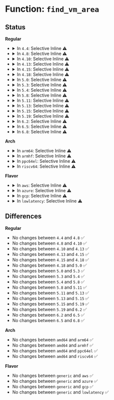 # Function: <code>find_vm_area</code>

## Status
<b>Regular</b>
<ul>
<li>
<details>
<summary>In <code>4.4</code>: Selective Inline ⚠️</summary>

```c
struct vm_struct *find_vm_area(const void *addr);
```

**Collision:** Unique Global

**Inline:** Selective

**Transformation:** False

**Instances:**

```
In mm/vmalloc.c (ffffffff811cc9fe)
Location: mm/vmalloc.c:1411
Inline: True
Inline callers:
  - mm/vmalloc.c:remap_vmalloc_range_partial
  - mm/vmalloc.c:vmalloc_user
  - mm/vmalloc.c:vmalloc_32_user
Direct callers:
  - drivers/base/dma-mapping.c:dma_common_free_remap
```
**Symbols:**

```
ffffffff811cec50-ffffffff811cec73: find_vm_area (STB_GLOBAL)
```
</details>
</li>
<li>
<details>
<summary>In <code>4.8</code>: Selective Inline ⚠️</summary>

```c
struct vm_struct *find_vm_area(const void *addr);
```

**Collision:** Unique Global

**Inline:** Selective

**Transformation:** False

**Instances:**

```
In mm/vmalloc.c (ffffffff811e9abe)
Location: mm/vmalloc.c:1435
Inline: True
Inline callers:
  - mm/vmalloc.c:remap_vmalloc_range_partial
  - mm/vmalloc.c:vmalloc_32_user
  - mm/vmalloc.c:vmalloc_user
Direct callers:
  - drivers/base/dma-mapping.c:dma_common_free_remap
```
**Symbols:**

```
ffffffff811ebdf0-ffffffff811ebe13: find_vm_area (STB_GLOBAL)
```
</details>
</li>
<li>
<details>
<summary>In <code>4.10</code>: Selective Inline ⚠️</summary>

```c
struct vm_struct *find_vm_area(const void *addr);
```

**Collision:** Unique Global

**Inline:** Selective

**Transformation:** False

**Instances:**

```
In mm/vmalloc.c (ffffffff811fae1e)
Location: mm/vmalloc.c:1418
Inline: True
Inline callers:
  - mm/vmalloc.c:remap_vmalloc_range_partial
  - mm/vmalloc.c:vmalloc_32_user
  - mm/vmalloc.c:vmalloc_user
Direct callers:
  - drivers/base/dma-mapping.c:dma_common_free_remap
```
**Symbols:**

```
ffffffff811fd020-ffffffff811fd043: find_vm_area (STB_GLOBAL)
```
</details>
</li>
<li>
<details>
<summary>In <code>4.13</code>: Selective Inline ⚠️</summary>

```c
struct vm_struct *find_vm_area(const void *addr);
```

**Collision:** Unique Global

**Inline:** Selective

**Transformation:** False

**Instances:**

```
In mm/vmalloc.c (ffffffff81205b24)
Location: mm/vmalloc.c:1469
Inline: True
Inline callers:
  - mm/vmalloc.c:remap_vmalloc_range_partial
  - mm/vmalloc.c:vmalloc_32_user
  - mm/vmalloc.c:vmalloc_user
Direct callers:
  - drivers/base/dma-mapping.c:dma_common_free_remap
```
**Symbols:**

```
ffffffff81207d10-ffffffff81207d33: find_vm_area (STB_GLOBAL)
```
</details>
</li>
<li>
<details>
<summary>In <code>4.15</code>: Selective Inline ⚠️</summary>

```c
struct vm_struct *find_vm_area(const void *addr);
```

**Collision:** Unique Global

**Inline:** Selective

**Transformation:** False

**Instances:**

```
In mm/vmalloc.c (ffffffff8121f924)
Location: mm/vmalloc.c:1467
Inline: True
Inline callers:
  - mm/vmalloc.c:remap_vmalloc_range_partial
  - mm/vmalloc.c:vmalloc_32_user
  - mm/vmalloc.c:vmalloc_user
Direct callers:
  - drivers/base/dma-mapping.c:dma_common_free_remap
```
**Symbols:**

```
ffffffff81220e00-ffffffff81220e23: find_vm_area (STB_GLOBAL)
```
</details>
</li>
<li>
<details>
<summary>In <code>4.18</code>: Selective Inline ⚠️</summary>

```c
struct vm_struct *find_vm_area(const void *addr);
```

**Collision:** Unique Global

**Inline:** Selective

**Transformation:** False

**Instances:**

```
In mm/vmalloc.c (ffffffff8124149f)
Location: mm/vmalloc.c:1454
Inline: True
Inline callers:
  - mm/vmalloc.c:remap_vmalloc_range_partial
  - mm/vmalloc.c:vmalloc_32_user
  - mm/vmalloc.c:vmalloc_user
Direct callers:
  - kernel/dma/mapping.c:dma_common_free_remap
```
**Symbols:**

```
ffffffff81242ca0-ffffffff81242cc8: find_vm_area (STB_GLOBAL)
```
</details>
</li>
<li>
<details>
<summary>In <code>5.0</code>: Selective Inline ⚠️</summary>

```c
struct vm_struct *find_vm_area(const void *addr);
```

**Collision:** Unique Global

**Inline:** Selective

**Transformation:** False

**Instances:**

```
In mm/vmalloc.c (ffffffff81255b8f)
Location: mm/vmalloc.c:1456
Inline: True
Inline callers:
  - mm/vmalloc.c:remap_vmalloc_range_partial
  - mm/vmalloc.c:vmalloc_32_user
  - mm/vmalloc.c:vmalloc_user
```
**Symbols:**

```
ffffffff81257380-ffffffff812573a3: find_vm_area (STB_GLOBAL)
```
</details>
</li>
<li>
<details>
<summary>In <code>5.3</code>: Selective Inline ⚠️</summary>

```c
struct vm_struct *find_vm_area(const void *addr);
```

**Collision:** Unique Global

**Inline:** Selective

**Transformation:** False

**Instances:**

```
In mm/vmalloc.c (ffffffff81267eef)
Location: mm/vmalloc.c:2121
Inline: True
Inline callers:
  - mm/vmalloc.c:remap_vmalloc_range_partial
  - mm/vmalloc.c:__vunmap
Direct callers:
  - arch/x86/kernel/ftrace.c:arch_ftrace_update_trampoline
  - arch/x86/kernel/kprobes/core.c:alloc_insn_page
  - arch/x86/net/bpf_jit_comp.c:bpf_int_jit_compile
  - kernel/fork.c:copy_process
  - kernel/bpf/core.c:bpf_prog_select_runtime
  - kernel/bpf/verifier.c:jit_subprogs
```
**Symbols:**

```
ffffffff812686b0-ffffffff812686d3: find_vm_area (STB_GLOBAL)
```
</details>
</li>
<li>
<details>
<summary>In <code>5.4</code>: Selective Inline ⚠️</summary>

```c
struct vm_struct *find_vm_area(const void *addr);
```

**Collision:** Unique Global

**Inline:** Selective

**Transformation:** False

**Instances:**

```
In mm/vmalloc.c (ffffffff81276865)
Location: mm/vmalloc.c:2127
Inline: True
Inline callers:
  - mm/vmalloc.c:remap_vmalloc_range_partial
  - mm/vmalloc.c:__vunmap
Direct callers:
  - arch/x86/kernel/ftrace.c:arch_ftrace_update_trampoline
  - arch/x86/kernel/kprobes/core.c:alloc_insn_page
  - arch/x86/net/bpf_jit_comp.c:bpf_int_jit_compile
  - kernel/fork.c:copy_process
  - kernel/bpf/core.c:bpf_prog_select_runtime
  - kernel/bpf/verifier.c:jit_subprogs
```
**Symbols:**

```
ffffffff81277000-ffffffff81277019: find_vm_area (STB_GLOBAL)
```
</details>
</li>
<li>
<details>
<summary>In <code>5.8</code>: Selective Inline ⚠️</summary>

```c
struct vm_struct *find_vm_area(const void *addr);
```

**Collision:** Unique Global

**Inline:** Selective

**Transformation:** False

**Instances:**

```
In mm/vmalloc.c (ffffffff812a842b)
Location: mm/vmalloc.c:2172
Inline: True
Inline callers:
  - mm/vmalloc.c:remap_vmalloc_range_partial
  - mm/vmalloc.c:__vunmap
Direct callers:
  - arch/x86/kernel/ftrace.c:create_trampoline
  - arch/x86/kernel/kprobes/core.c:alloc_insn_page
  - arch/x86/net/bpf_jit_comp.c:bpf_int_jit_compile
  - kernel/fork.c:alloc_thread_stack_node
  - kernel/bpf/trampoline.c:bpf_trampoline_lookup
```
**Symbols:**

```
ffffffff812abc30-ffffffff812abc96: find_vm_area (STB_GLOBAL)
```
</details>
</li>
<li>
<details>
<summary>In <code>5.11</code>: Selective Inline ⚠️</summary>

```c
struct vm_struct *find_vm_area(const void *addr);
```

**Collision:** Unique Global

**Inline:** Selective

**Transformation:** False

**Instances:**

```
In mm/vmalloc.c (ffffffff812b3697)
Location: mm/vmalloc.c:2154
Inline: True
Inline callers:
  - mm/vmalloc.c:remap_vmalloc_range_partial
  - mm/vmalloc.c:__vunmap
Direct callers:
  - arch/x86/kernel/ftrace.c:create_trampoline
  - arch/x86/kernel/kprobes/core.c:alloc_insn_page
  - arch/x86/net/bpf_jit_comp.c:bpf_int_jit_compile
  - kernel/fork.c:alloc_thread_stack_node
  - kernel/bpf/trampoline.c:bpf_tramp_image_alloc
```
**Symbols:**

```
ffffffff812b7150-ffffffff812b71b6: find_vm_area (STB_GLOBAL)
```
</details>
</li>
<li>
<details>
<summary>In <code>5.13</code>: Selective Inline ⚠️</summary>

```c
struct vm_struct *find_vm_area(const void *addr);
```

**Collision:** Unique Global

**Inline:** Selective

**Transformation:** False

**Instances:**

```
In mm/vmalloc.c (ffffffff812bdc3f)
Location: mm/vmalloc.c:2430
Inline: True
Inline callers:
  - mm/vmalloc.c:vmalloc_dump_obj
  - mm/vmalloc.c:remap_vmalloc_range_partial
  - mm/vmalloc.c:__vunmap
Direct callers:
  - arch/x86/kernel/ftrace.c:create_trampoline
  - arch/x86/kernel/kprobes/core.c:alloc_insn_page
  - arch/x86/net/bpf_jit_comp.c:bpf_int_jit_compile
  - kernel/fork.c:alloc_thread_stack_node
  - kernel/bpf/trampoline.c:bpf_trampoline_update
```
**Symbols:**

```
ffffffff812bca20-ffffffff812bca86: find_vm_area (STB_GLOBAL)
```
</details>
</li>
<li>
<details>
<summary>In <code>5.15</code>: Selective Inline ⚠️</summary>

```c
struct vm_struct *find_vm_area(const void *addr);
```

**Collision:** Unique Global

**Inline:** Selective

**Transformation:** False

**Instances:**

```
In mm/vmalloc.c (ffffffff8130040f)
Location: mm/vmalloc.c:2482
Inline: True
Inline callers:
  - mm/vmalloc.c:vmalloc_dump_obj
  - mm/vmalloc.c:remap_vmalloc_range_partial
  - mm/vmalloc.c:__vunmap
Direct callers:
  - arch/x86/kernel/ftrace.c:create_trampoline
  - arch/x86/kernel/kprobes/core.c:alloc_insn_page
  - arch/x86/net/bpf_jit_comp.c:bpf_int_jit_compile
  - kernel/fork.c:alloc_thread_stack_node
  - kernel/bpf/trampoline.c:bpf_trampoline_update
```
**Symbols:**

```
ffffffff812ff1b0-ffffffff812ff216: find_vm_area (STB_GLOBAL)
```
</details>
</li>
<li>
<details>
<summary>In <code>5.19</code>: Selective Inline ⚠️</summary>

```c
struct vm_struct *find_vm_area(const void *addr);
```

**Collision:** Unique Global

**Inline:** Selective

**Transformation:** False

**Instances:**

```
In mm/vmalloc.c (ffffffff81367781)
Location: mm/vmalloc.c:2522
Inline: True
Inline callers:
  - mm/vmalloc.c:vmalloc_dump_obj
  - mm/vmalloc.c:remap_vmalloc_range_partial
  - mm/vmalloc.c:__vunmap
Direct callers:
  - arch/x86/kernel/ftrace.c:create_trampoline
  - arch/x86/kernel/kprobes/core.c:alloc_insn_page
  - kernel/fork.c:alloc_thread_stack_node
  - kernel/dma/remap.c:dma_common_free_remap
  - kernel/dma/remap.c:dma_common_pages_remap
  - kernel/dma/remap.c:dma_common_find_pages
  - kernel/module/strict_rwx.c:module_enable_ro
  - kernel/module/strict_rwx.c:module_enable_ro
  - kernel/bpf/core.c:bpf_prog_pack_alloc
  - kernel/bpf/core.c:bpf_prog_pack_alloc
  - kernel/bpf/core.c:alloc_new_pack
  - kernel/bpf/trampoline.c:bpf_trampoline_update
  - mm/page_alloc.c:alloc_large_system_hash
  - net/bpf/bpf_dummy_struct_ops.c:bpf_struct_ops_test_run
```
**Symbols:**

```
ffffffff813661c0-ffffffff81366233: find_vm_area (STB_GLOBAL)
```
</details>
</li>
<li>
<details>
<summary>In <code>6.2</code>: Selective Inline ⚠️</summary>

```c
struct vm_struct *find_vm_area(const void *addr);
```

**Collision:** Unique Global

**Inline:** Selective

**Transformation:** False

**Instances:**

```
In mm/vmalloc.c (ffffffff813e3701)
Location: mm/vmalloc.c:2584
Inline: True
Inline callers:
  - mm/vmalloc.c:vmalloc_dump_obj
  - mm/vmalloc.c:remap_vmalloc_range_partial
  - mm/vmalloc.c:__vunmap
Direct callers:
  - kernel/fork.c:alloc_thread_stack_node
  - kernel/dma/remap.c:dma_common_free_remap
  - kernel/dma/remap.c:dma_common_pages_remap
  - kernel/dma/remap.c:dma_common_find_pages
  - kernel/module/strict_rwx.c:module_enable_ro
  - kernel/module/strict_rwx.c:module_enable_ro
  - kernel/bpf/core.c:bpf_prog_pack_alloc
  - kernel/bpf/core.c:alloc_new_pack
  - kernel/bpf/trampoline.c:bpf_trampoline_update
  - mm/page_alloc.c:alloc_large_system_hash
  - net/bpf/bpf_dummy_struct_ops.c:bpf_struct_ops_test_run
```
**Symbols:**

```
ffffffff813e1db0-ffffffff813e1e23: find_vm_area (STB_GLOBAL)
```
</details>
</li>
<li>
<details>
<summary>In <code>6.5</code>: Selective Inline ⚠️</summary>

```c
struct vm_struct *find_vm_area(const void *addr);
```

**Collision:** Unique Global

**Inline:** Selective

**Transformation:** False

**Instances:**

```
In mm/vmalloc.c (ffffffff814181fc)
Location: mm/vmalloc.c:2664
Inline: True
Inline callers:
  - mm/vmalloc.c:remap_vmalloc_range_partial
Direct callers:
  - kernel/fork.c:alloc_thread_stack_node
  - kernel/dma/remap.c:dma_common_free_remap
  - kernel/dma/remap.c:dma_common_pages_remap
  - kernel/dma/remap.c:dma_common_find_pages
  - kernel/module/strict_rwx.c:module_enable_nx
  - kernel/module/strict_rwx.c:module_enable_ro
  - kernel/module/strict_rwx.c:module_enable_ro
  - kernel/module/strict_rwx.c:module_enable_ro
  - kernel/module/strict_rwx.c:module_enable_ro
  - kernel/module/strict_rwx.c:module_enable_ro
  - kernel/module/strict_rwx.c:module_enable_x
  - kernel/bpf/core.c:bpf_prog_pack_alloc
  - kernel/bpf/core.c:alloc_new_pack
  - kernel/bpf/trampoline.c:bpf_trampoline_update
  - kernel/bpf/bpf_struct_ops.c:bpf_struct_ops_map_alloc
  - mm/mm_init.c:alloc_large_system_hash
  - net/bpf/bpf_dummy_struct_ops.c:bpf_struct_ops_test_run
```
**Symbols:**

```
ffffffff81416af0-ffffffff81416b63: find_vm_area (STB_GLOBAL)
```
</details>
</li>
<li>
<details>
<summary>In <code>6.8</code>: Selective Inline ⚠️</summary>

```c
struct vm_struct *find_vm_area(const void *addr);
```

**Collision:** Unique Global

**Inline:** Selective

**Transformation:** False

**Instances:**

```
In mm/vmalloc.c (ffffffff81444d4c)
Location: mm/vmalloc.c:2664
Inline: True
Inline callers:
  - mm/vmalloc.c:remap_vmalloc_range_partial
Direct callers:
  - kernel/fork.c:alloc_thread_stack_node
  - kernel/dma/remap.c:dma_common_free_remap
  - kernel/dma/remap.c:dma_common_pages_remap
  - kernel/dma/remap.c:dma_common_find_pages
  - kernel/module/strict_rwx.c:module_enable_nx
  - kernel/module/strict_rwx.c:module_enable_ro
  - kernel/module/strict_rwx.c:module_enable_ro
  - kernel/module/strict_rwx.c:module_enable_ro
  - kernel/module/strict_rwx.c:module_enable_ro
  - kernel/module/strict_rwx.c:module_enable_ro
  - kernel/module/strict_rwx.c:module_enable_x
  - kernel/bpf/core.c:bpf_prog_pack_alloc
  - kernel/bpf/core.c:alloc_new_pack
  - kernel/bpf/trampoline.c:arch_alloc_bpf_trampoline
  - mm/mm_init.c:alloc_large_system_hash
```
**Symbols:**

```
ffffffff814435c0-ffffffff81443633: find_vm_area (STB_GLOBAL)
```
</details>
</li>
</ul>
<b>Arch</b>
<ul>
<li>
<details>
<summary>In <code>arm64</code>: Selective Inline ⚠️</summary>

```c
struct vm_struct *find_vm_area(const void *addr);
```

**Collision:** Unique Global

**Inline:** Selective

**Transformation:** False

**Instances:**

```
In mm/vmalloc.c (ffff80001030cd18)
Location: mm/vmalloc.c:2127
Inline: True
Inline callers:
  - mm/vmalloc.c:remap_vmalloc_range_partial
  - mm/vmalloc.c:__vunmap
Direct callers:
  - arch/arm64/kernel/probes/kprobes.c:alloc_insn_page
  - arch/arm64/mm/pageattr.c:change_memory_common
  - arch/arm64/net/bpf_jit_comp.c:bpf_int_jit_compile
  - kernel/fork.c:dup_task_struct
  - kernel/dma/remap.c:dma_common_find_pages
  - kernel/bpf/core.c:bpf_prog_select_runtime
  - kernel/bpf/verifier.c:jit_subprogs
```
**Symbols:**

```
ffff80001030d538-ffff80001030d56c: find_vm_area (STB_GLOBAL)
```
</details>
</li>
<li>
<details>
<summary>In <code>armhf</code>: Selective Inline ⚠️</summary>

```c
struct vm_struct *find_vm_area(const void *addr);
```

**Collision:** Unique Global

**Inline:** Selective

**Transformation:** False

**Instances:**

```
In mm/vmalloc.c (c0527e98)
Location: mm/vmalloc.c:2127
Inline: True
Inline callers:
  - mm/vmalloc.c:remap_vmalloc_range_partial
  - mm/vmalloc.c:__vunmap
Direct callers:
  - arch/arm/net/bpf_jit_32.c:bpf_int_jit_compile
  - kernel/dma/remap.c:dma_common_free_remap
  - kernel/dma/remap.c:dma_common_find_pages
  - kernel/bpf/core.c:bpf_prog_select_runtime
  - kernel/bpf/verifier.c:jit_subprogs
```
**Symbols:**

```
c0529078-c052909c: find_vm_area (STB_GLOBAL)
```
</details>
</li>
<li>
<details>
<summary>In <code>ppc64el</code>: Selective Inline ⚠️</summary>

```c
struct vm_struct *find_vm_area(const void *addr);
```

**Collision:** Unique Global

**Inline:** Selective

**Transformation:** False

**Instances:**

```
In mm/vmalloc.c (c0000000003dd4fc)
Location: mm/vmalloc.c:2127
Inline: True
Inline callers:
  - mm/vmalloc.c:remap_vmalloc_range_partial
  - mm/vmalloc.c:__vunmap
Direct callers:
  - kernel/bpf/core.c:bpf_prog_select_runtime
  - kernel/bpf/verifier.c:jit_subprogs
```
**Symbols:**

```
c0000000003ddf70-c0000000003ddfac: find_vm_area (STB_GLOBAL)
```
</details>
</li>
<li>
<details>
<summary>In <code>riscv64</code>: Selective Inline ⚠️</summary>

```c
struct vm_struct *find_vm_area(const void *addr);
```

**Collision:** Unique Global

**Inline:** Selective

**Transformation:** False

**Instances:**

```
In mm/vmalloc.c (ffffffe000215d32)
Location: mm/vmalloc.c:2127
Inline: True
Inline callers:
  - mm/vmalloc.c:remap_vmalloc_range_partial
  - mm/vmalloc.c:__vunmap
Direct callers:
  - kernel/bpf/core.c:bpf_prog_select_runtime
  - kernel/bpf/verifier.c:jit_subprogs
```
**Symbols:**

```
ffffffe0002162e2-ffffffe000216310: find_vm_area (STB_GLOBAL)
```
</details>
</li>
</ul>
<b>Flavor</b>
<ul>
<li>
<details>
<summary>In <code>aws</code>: Selective Inline ⚠️</summary>

```c
struct vm_struct *find_vm_area(const void *addr);
```

**Collision:** Unique Global

**Inline:** Selective

**Transformation:** False

**Instances:**

```
In mm/vmalloc.c (ffffffff8126eeb5)
Location: mm/vmalloc.c:2127
Inline: True
Inline callers:
  - mm/vmalloc.c:remap_vmalloc_range_partial
  - mm/vmalloc.c:__vunmap
Direct callers:
  - arch/x86/kernel/ftrace.c:arch_ftrace_update_trampoline
  - arch/x86/kernel/kprobes/core.c:alloc_insn_page
  - arch/x86/net/bpf_jit_comp.c:bpf_int_jit_compile
  - kernel/fork.c:copy_process
  - kernel/bpf/core.c:bpf_prog_select_runtime
  - kernel/bpf/verifier.c:jit_subprogs
```
**Symbols:**

```
ffffffff8126f650-ffffffff8126f669: find_vm_area (STB_GLOBAL)
```
</details>
</li>
<li>
<details>
<summary>In <code>azure</code>: Selective Inline ⚠️</summary>

```c
struct vm_struct *find_vm_area(const void *addr);
```

**Collision:** Unique Global

**Inline:** Selective

**Transformation:** False

**Instances:**

```
In mm/vmalloc.c (ffffffff81260e25)
Location: mm/vmalloc.c:2127
Inline: True
Inline callers:
  - mm/vmalloc.c:remap_vmalloc_range_partial
  - mm/vmalloc.c:__vunmap
Direct callers:
  - arch/x86/kernel/ftrace.c:arch_ftrace_update_trampoline
  - arch/x86/kernel/kprobes/core.c:alloc_insn_page
  - arch/x86/net/bpf_jit_comp.c:bpf_int_jit_compile
  - kernel/fork.c:copy_process
  - kernel/bpf/core.c:bpf_prog_select_runtime
  - kernel/bpf/verifier.c:jit_subprogs
```
**Symbols:**

```
ffffffff812615c0-ffffffff812615d9: find_vm_area (STB_GLOBAL)
```
</details>
</li>
<li>
<details>
<summary>In <code>gcp</code>: Selective Inline ⚠️</summary>

```c
struct vm_struct *find_vm_area(const void *addr);
```

**Collision:** Unique Global

**Inline:** Selective

**Transformation:** False

**Instances:**

```
In mm/vmalloc.c (ffffffff8126cc55)
Location: mm/vmalloc.c:2127
Inline: True
Inline callers:
  - mm/vmalloc.c:remap_vmalloc_range_partial
  - mm/vmalloc.c:__vunmap
Direct callers:
  - arch/x86/kernel/ftrace.c:arch_ftrace_update_trampoline
  - arch/x86/kernel/kprobes/core.c:alloc_insn_page
  - arch/x86/net/bpf_jit_comp.c:bpf_int_jit_compile
  - kernel/fork.c:copy_process
  - kernel/bpf/core.c:bpf_prog_select_runtime
  - kernel/bpf/verifier.c:jit_subprogs
```
**Symbols:**

```
ffffffff8126d3f0-ffffffff8126d409: find_vm_area (STB_GLOBAL)
```
</details>
</li>
<li>
<details>
<summary>In <code>lowlatency</code>: Selective Inline ⚠️</summary>

```c
struct vm_struct *find_vm_area(const void *addr);
```

**Collision:** Unique Global

**Inline:** Selective

**Transformation:** False

**Instances:**

```
In mm/vmalloc.c (ffffffff8127b875)
Location: mm/vmalloc.c:2127
Inline: True
Inline callers:
  - mm/vmalloc.c:remap_vmalloc_range_partial
  - mm/vmalloc.c:__vunmap
Direct callers:
  - arch/x86/kernel/ftrace.c:arch_ftrace_update_trampoline
  - arch/x86/kernel/kprobes/core.c:alloc_insn_page
  - arch/x86/net/bpf_jit_comp.c:bpf_int_jit_compile
  - kernel/fork.c:copy_process
  - kernel/bpf/core.c:bpf_prog_select_runtime
  - kernel/bpf/verifier.c:jit_subprogs
```
**Symbols:**

```
ffffffff8127cd80-ffffffff8127cd99: find_vm_area (STB_GLOBAL)
```
</details>
</li>
</ul>

## Differences
<b>Regular</b>
<ul>
<li>
No changes between <code>4.4</code> and <code>4.8</code> ✅
</li>
<li>
No changes between <code>4.8</code> and <code>4.10</code> ✅
</li>
<li>
No changes between <code>4.10</code> and <code>4.13</code> ✅
</li>
<li>
No changes between <code>4.13</code> and <code>4.15</code> ✅
</li>
<li>
No changes between <code>4.15</code> and <code>4.18</code> ✅
</li>
<li>
No changes between <code>4.18</code> and <code>5.0</code> ✅
</li>
<li>
No changes between <code>5.0</code> and <code>5.3</code> ✅
</li>
<li>
No changes between <code>5.3</code> and <code>5.4</code> ✅
</li>
<li>
No changes between <code>5.4</code> and <code>5.8</code> ✅
</li>
<li>
No changes between <code>5.8</code> and <code>5.11</code> ✅
</li>
<li>
No changes between <code>5.11</code> and <code>5.13</code> ✅
</li>
<li>
No changes between <code>5.13</code> and <code>5.15</code> ✅
</li>
<li>
No changes between <code>5.15</code> and <code>5.19</code> ✅
</li>
<li>
No changes between <code>5.19</code> and <code>6.2</code> ✅
</li>
<li>
No changes between <code>6.2</code> and <code>6.5</code> ✅
</li>
<li>
No changes between <code>6.5</code> and <code>6.8</code> ✅
</li>
</ul>
<b>Arch</b>
<ul>
<li>
No changes between <code>amd64</code> and <code>arm64</code> ✅
</li>
<li>
No changes between <code>amd64</code> and <code>armhf</code> ✅
</li>
<li>
No changes between <code>amd64</code> and <code>ppc64el</code> ✅
</li>
<li>
No changes between <code>amd64</code> and <code>riscv64</code> ✅
</li>
</ul>
<b>Flavor</b>
<ul>
<li>
No changes between <code>generic</code> and <code>aws</code> ✅
</li>
<li>
No changes between <code>generic</code> and <code>azure</code> ✅
</li>
<li>
No changes between <code>generic</code> and <code>gcp</code> ✅
</li>
<li>
No changes between <code>generic</code> and <code>lowlatency</code> ✅
</li>
</ul>
